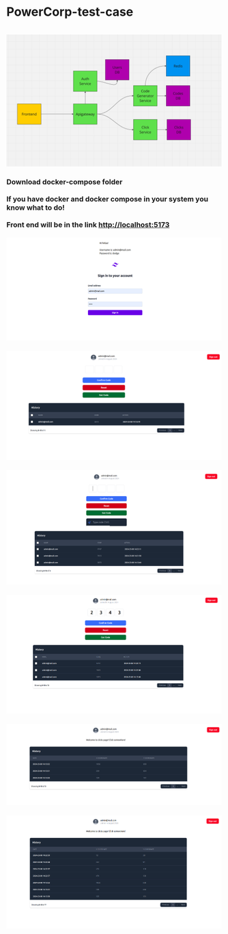 # PowerCorp-test-case
<br>
<img src="https://github.com/Microservice-Projects-Jimmy/PowerCorp-test-case/blob/main/System-Design.png" alt="system design">

<h3>
  Download docker-compose folder
  <br> 
  <br>
  If you have docker and docker compose in your system you know what to do!
  <br> 
  <br>
  Front end will be in the link <a href="http://localhost:5173">http://localhost:5173</a>
   <br> 
  <br>
<img src="https://github.com/Microservice-Projects-Jimmy/PowerCorp-test-case/blob/main/login.png" alt="login">
 <br> 
  <br>
<img src="https://github.com/Microservice-Projects-Jimmy/PowerCorp-test-case/blob/main/code.png" alt="code">
 <br> 
  <br>
<img src="https://github.com/Microservice-Projects-Jimmy/PowerCorp-test-case/blob/main/getCode.png" alt="get code">
 <br> 
  <br>
<img src="https://github.com/Microservice-Projects-Jimmy/PowerCorp-test-case/blob/main/typeCode.png" alt="type code">
 <br> 
  <br>
<img src="https://github.com/Microservice-Projects-Jimmy/PowerCorp-test-case/blob/main/home.png" alt="home">
 <br> 
  <br>
<img src="https://github.com/Microservice-Projects-Jimmy/PowerCorp-test-case/blob/main/click.png" alt="click">
  
</h3>
